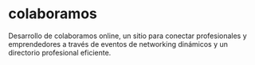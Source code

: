 # colaboramos
Desarrollo de colaboramos online, un sitio para conectar profesionales y emprendedores a través de eventos de networking dinámicos y un directorio profesional eficiente.
